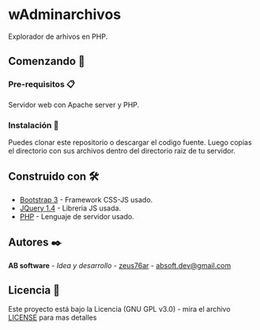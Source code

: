 # wAdminarchivos
Explorador de arhivos en PHP.


## Comenzando 🚀

### Pre-requisitos 📋

Servidor web con Apache server y PHP.


### Instalación 🔧

Puedes clonar este repositorio o descargar el codigo fuente.
Luego copias el directorio con sus archivos dentro del directorio raiz de tu servidor.


## Construido con 🛠️

* [Bootstrap 3](https://getbootstrap.com/docs/3.3/) - Framework CSS-JS usado.
* [JQuery 1.4](https://jquery.com/) - Libreria JS usada.
* [PHP](https://www.php.net/) - Lenguaje de servidor usado.


## Autores ✒️

**AB software** - *Idea y desarrollo* - [zeus76ar](https://github.com/zeus76ar) - absoft.dev@gmail.com


## Licencia 📄

Este proyecto está bajo la Licencia (GNU GPL v3.0) - mira el archivo [LICENSE](LICENSE) para mas detalles
